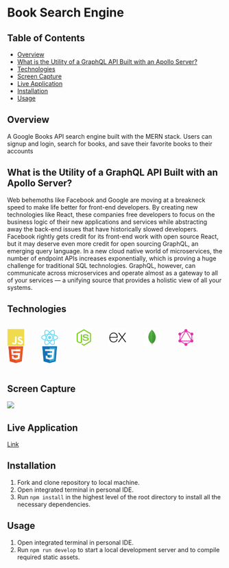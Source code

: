 <!-- omit in toc -->
# Book Search Engine

<!-- omit in toc -->
## Table of Contents

- [Overview](#overview)
- [What is the Utility of a GraphQL API Built with an Apollo Server?](#what-is-the-utility-of-a-graphql-api-built-with-an-apollo-server)
- [Technologies](#technologies)
- [Screen Capture](#screen-capture)
- [Live Application](#live-application)
- [Installation](#installation)
- [Usage](#usage)


## Overview
A Google Books API search engine built with the MERN stack. Users can signup and login, search for books, and save their favorite books to their accounts

## What is the Utility of a GraphQL API Built with an Apollo Server?
Web behemoths like Facebook and Google are moving at a breakneck speed to make life better for front-end developers. By creating new technologies like React, these companies free developers to focus on the business logic of their new applications and services while abstracting away the back-end issues that have historically slowed developers. Facebook rightly gets credit for its front-end work with open source React, but it may deserve even more credit for open sourcing GraphQL, an emerging query language. In a new cloud native world of microservices, the number of endpoint APIs increases exponentially, which is proving a huge challenge for traditional SQL technologies. GraphQL, however, can communicate across microservices and operate almost as a gateway to all of your services — a unifying source that provides a holistic view of all your systems.

## Technologies
<div style="display: inline_block"><br>
  <img height="40" align="center" alt="Chris-Js" height="30" width="40" src="https://raw.githubusercontent.com/devicons/devicon/master/icons/javascript/javascript-plain.svg">
 &nbsp;&nbsp;&nbsp;&nbsp;&nbsp;&nbsp;&nbsp;&nbsp;
  <img height="40" align="center" alt="Chris-React" height="30" width="40" src="https://raw.githubusercontent.com/devicons/devicon/master/icons/react/react-original.svg">
 &nbsp;&nbsp;&nbsp;&nbsp;&nbsp;&nbsp;&nbsp;&nbsp;
 <img height="40" align="center" alt="Chris-Node" height="30" width="40" src="https://raw.githubusercontent.com/devicons/devicon/master/icons/nodejs/nodejs-original.svg">
 &nbsp;&nbsp;&nbsp;&nbsp;&nbsp;&nbsp;&nbsp;&nbsp;
 <img height="40" align="center" alt="Chris-Express" height="30" width="40" src="https://raw.githubusercontent.com/devicons/devicon/master/icons/express/express-original.svg">
 &nbsp;&nbsp;&nbsp;&nbsp;&nbsp;&nbsp;&nbsp;&nbsp;
 <img height="40" align="center" alt="Chris-MongoDB" height="30" width="40" src="https://raw.githubusercontent.com/devicons/devicon/master/icons/mongodb/mongodb-original.svg">
 &nbsp;&nbsp;&nbsp;&nbsp;&nbsp;&nbsp;&nbsp;&nbsp;
 <img height="40" align="center" alt="Chris-GraphQL" height="30" width="40" src="https://raw.githubusercontent.com/devicons/devicon/master/icons/graphql/graphql-plain.svg">
 &nbsp;&nbsp;&nbsp;&nbsp;&nbsp;&nbsp;&nbsp;&nbsp;
  <img height="40" align="center" alt="Chris-HTML" height="30" width="40" src="https://raw.githubusercontent.com/devicons/devicon/master/icons/html5/html5-original.svg">
 &nbsp;&nbsp;&nbsp;&nbsp;&nbsp;&nbsp;&nbsp;&nbsp;
  <img height="40" align="center" alt="Chris-CSS" height="30" width="40" src="https://raw.githubusercontent.com/devicons/devicon/master/icons/css3/css3-original.svg">
  &nbsp;&nbsp;&nbsp;&nbsp;&nbsp;&nbsp;&nbsp;&nbsp;
</div>
  
</br>

## Screen Capture
![](https://github.com/c1flores/Book-Search-Engine/blob/main/client/public/assets/Walkthrough.gif)

## Live Application
[Link](https://book-searchh-engine.herokuapp.com/)

## Installation
  1. Fork and clone repository to local machine. 
  2. Open integrated terminal in personal IDE.
  3. Run ```npm install``` in the highest level of the root directory to install all the necessary dependencies. 
    
## Usage
  1. Open integrated terminal in personal IDE.
  2. Run ```npm run develop``` to start a local development server and to compile required static assets. 
